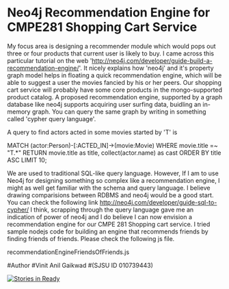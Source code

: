 # Neo4j Recommendation Engine for CMPE281 Shopping Cart Service

My focus area is designing a recommender module which would pops out three or four products that current user is likely to buy. I came across this particular tutorial on the web  'http://neo4j.com/developer/guide-build-a-recommendation-engine/'. It nicely explains how 'neo4j' and it's property graph model helps in floating a quick recommendation engine, which will be able to suggest a user the movies fancied by his or her peers. Our shopping cart service will probably have some core products in the mongo-supported product catalog. A proposed recommendation engine, supported by a graph database like neo4j supports acquiring user surfing data, buidling an in-memory graph. You can query the same graph by writing in something called 'cypher query language'. 

A query to find actors acted in some movies started by 'T' is  

MATCH (actor:Person)-[:ACTED_IN]->(movie:Movie) 
WHERE movie.title =~ "T.*" 
RETURN movie.title as title, collect(actor.name) as cast 
ORDER BY title ASC LIMIT 10; 

We are used to traditional SQL-like query language. However, If I am to use Neo4j for designing something so complex like a recommendation engine, I might as well get familiar with the schema and query language. I believe drawing comparisions between RDBMS and neo4j would be a good start. You can check the following link 
http://neo4j.com/developer/guide-sql-to-cypher/ 
I think, scrapping through the query language gave me an indication of power of neo4j and I do believe I can now envision a recommendation engine for our CMPE 281 Shopping cart service. I tried sample nodejs code for building an engine that recommends friends by finding friends of friends. Please check the following js file. 

recommendationEngineFriendsOfFriends.js 
   
   
   
#Author
#Vinit Anil Gaikwad
#(SJSU ID 010739443)




[![Stories in Ready](https://badge.waffle.io/jagrutipatil/Heroku-Shopping-Cart-AWS-NoSQL-Service.png?label=ready&title=Ready)](http://waffle.io/jagrutipatil/Heroku-Shopping-Cart-AWS-NoSQL-Service)
